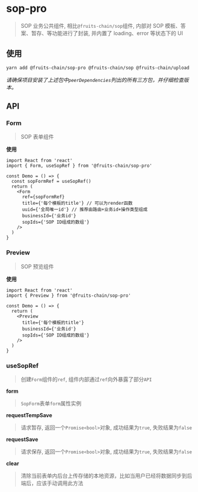 # sop-pro

> SOP 业务公共组件, 相比`@fruits-chain/sop`组件, 内部对 SOP 模板、答案、暂存、等功能进行了封装, 并内置了 loading、error 等状态下的 UI

## 使用

```sh
yarn add @fruits-chain/sop-pro @fruits-chain/sop @fruits-chain/upload
```

_请确保项目安装了上述包中`peerDependencies`列出的所有三方包，并仔细检查版本。_

## API

### Form

> SOP 表单组件

**使用**

```tsx
import React from 'react'
import { Form, useSopRef } from '@fruits-chain/sop-pro'

const Demo = () => {
  const sopFormRef = useSopRef()
  return (
    <Form
      ref={sopFormRef}
      title={'每个模板的title'} // 可以为render函数
      uuid={'全局唯一id'} // 推荐由路由+业务id+操作类型组成
      businessId={'业务id'}
      sopIds={'SOP ID组成的数组'}
    />
  )
}
```

### Preview

> SOP 预览组件

**使用**

```tsx
import React from 'react'
import { Preview } from '@fruits-chain/sop-pro'

const Demo = () => {
  return (
    <Preview
      title={'每个模板的title'}
      businessId={'业务id'}
      sopIds={'SOP ID组成的数组'}
    />
  )
}
```

### useSopRef

> 创建`Form`组件的`ref`, 组件内部通过`ref`向外暴露了部分`API`

**form**

> `SopForm`表单`form`属性实例

**requestTempSave**

> 请求暂存, 返回一个`Promise<bool>`对象, 成功结果为`true`, 失败结果为`false`

**requestSave**

> 请求保存, 返回一个`Promise<bool>`对象, 成功结果为`true`, 失败结果为`false`

**clear**

> 清除当前表单内后台上传存储的本地资源，比如当用户已经将数据同步到后端后，应该手动调用此方法
